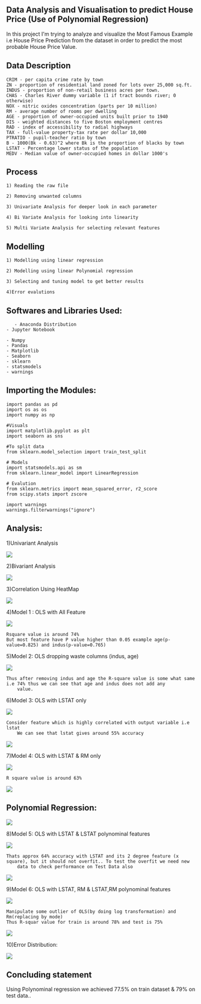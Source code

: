 
## Data Analysis and Visualisation to predict House Price (Use of Polynomial Regression)

In this project I'm trying to analyze and visualize the Most Famous Example i.e House Price Prediction from the dataset in order to predict the most probable House Price Value.

## Data Description

    CRIM - per capita crime rate by town
    ZN - proportion of residential land zoned for lots over 25,000 sq.ft.
    INDUS - proportion of non-retail business acres per town.
    CHAS - Charles River dummy variable (1 if tract bounds river; 0 otherwise)
    NOX - nitric oxides concentration (parts per 10 million)
    RM - average number of rooms per dwelling
    AGE - proportion of owner-occupied units built prior to 1940
    DIS - weighted distances to five Boston employment centres
    RAD - index of accessibility to radial highways
    TAX - full-value property-tax rate per dollar 10,000
    PTRATIO - pupil-teacher ratio by town
    B - 1000(Bk - 0.63)^2 where Bk is the proportion of blacks by town
    LSTAT - Percentage lower status of the population
    MEDV - Median value of owner-occupied homes in dollar 1000's
    

## Process
    
    1) Reading the raw file
    
    2) Removing unwanted columns
    
    3) Univariate Analysis for deeper look in each parameter
    
    4) Bi Variate Analysis for looking into linearity
    
    5) Multi Variate Analysis for selecting relevant features
    
## Modelling

    1) Modelling using linear regression
    
    2) Modelling using linear Polynomial regression
    
    3) Selecting and tuning model to get better results
    
    4)Error evalutions   
    
## Softwares and Libraries Used:

       - Anaconda Distribution
	- Jupyter Notebook
	
	- Numpy
	- Pandas
	- Matplotlib
	- Seaborn
    - sklearn 
    - statsmodels
    - warnings
    
## Importing the Modules:

    import pandas as pd
    import os as os
    import numpy as np

    #Visuals
    import matplotlib.pyplot as plt
    import seaborn as sns

    #To split data
    from sklearn.model_selection import train_test_split

    # Models
    import statsmodels.api as sm
    from sklearn.linear_model import LinearRegression
    
    # Evalution 
    from sklearn.metrics import mean_squared_error, r2_score
    from scipy.stats import zscore
    
    import warnings
    warnings.filterwarnings("ignore")
    
## Analysis:

1)Univariant Analysis

![](Figures/Box&Histogram.png)

2)Bivariant Analysis

![](Figures/RegressionPlot.png)

3)Correlation Using HeatMap

![](Figures/HeatMap.png)

4)Model 1 : OLS with All Feature

![](Figures/outputALL.png)
	
	Rsquare value is around 74%
	But most feature have P value higher than 0.05 example age(p-value=0.825) and indus(p-value=0.765)

5)Model 2: OLS dropping waste columns (indus, age)

![](Figures/outputdrop.png)
    	
	Thus after removing indus and age the R-square value is some what same i.e 74% thus we can see that age and indus does not add any 
    	value.

6)Model 3: OLS with LSTAT only

![](Figures/outputlstat.png)
  	
	Consider feature which is highly correlated with output variable i.e lstat
    	We can see that lstat gives around 55% accuracy

![](Figures/lstatOnly.png)

7)Model 4: OLS with LSTAT & RM only

![](Figures/outputlstatRm.png)

	R square value is around 63%

![](Figures/lstat%Rm.png)

## Polynomial Regression:

![](Figures/polynomialRegression.png)

8)Model 5: OLS with LSTAT & LSTAT polynominal features

![](Figures/outputlstatPoly.png)


	Thats approx 64% accuracy with LSTAT and its 2 degree feature (x square), but it should not overfit.. To test the overfit we need new 
    	data to check performance on Test Data also

![](Figures/polynomialLstat.png)

9)Model 6: OLS with LSTAT, RM & LSTAT,RM polynominal features

![](Figures/outputlstatrmPoly.png)

   	Manipulate some outlier of OLS(by doing log transformation) and Rm(replacing by mode)
   	Thus R-squar value for train is around 78% and test is 75%
   
![](Figures/lstsat&Rmpolynomail.png)

10)Error Distribution:

![](Figures/errorAnalysis.png)

## Concluding statement 
    
   Using Polynominal regression we achieved 77.5% on train dataset & 79% on test data..
    
